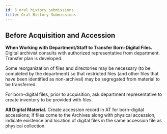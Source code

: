 ```yaml
---
id: 3_oral_history_submissions
title: Oral History Submissions
---
```


## Before Acquisition and Accession

**When Working with Department/Staff to Transfer Born-Digital Files.** Digital archivist consults with authorized representative from department. Transfer plan is developed.

Some reorganization of files and directories may be necessary (to be completed by the department) so that restricted files (and other files that have been identified as non-archival) may be segregated from material to be transferred.

For born-digital files, prior to acquisition, ask department representative to create inventory to be provided with files.

**All Digital Material.** Create accession record in AT for born-digital accessions; if files come to the Archives along with physical accession, indicate existence and location of digital files in the same accession file as physical collection. 


